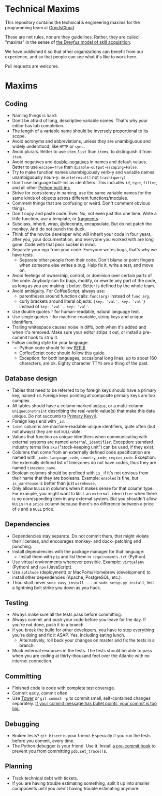 Technical Maxims
================

This repository contains the technical & engineering maxims for the programming team at [GoodsCloud](http://goodscloud.net/).

These are not rules, nor are they guidelines. Rather, they are called "maxims" in the sense of [the Dreyfus model of skill acquisition](http://en.wikipedia.org/wiki/Dreyfus_model_of_skill_acquisition).

We have published it so that other organizations can benefit from our experience, and so that people can see what it's like to work here.

Pull requests are welcome.

# Maxims

## Coding

* Naming things is hard:
 * Don't be afraid of long, descriptive variable names. That's why your editor has tab completion.
 * The length of a variable name should be inversely proportional to its scope.
 * Avoid acronyms and abbreviations, unless they are unambiguous and widely understood, like `HTTP` or `sync`.
 * Avoid plurals. Better to use `item_list` than `items`, to distinguish it from `item`.
 * Avoid negatives and [double-negatives](http://zvon.org/xxl/XSLTreference/Output/xslt_text_disable-output-escaping.html) in names and default values. Better to use `escape=True` than `disable-output-escaping=False`.
 * Try to make function names unambiguously verb-y and variable names unambiguously noun-y: `delete(result)` not `trash(query)`
 * Don't use language built-ins as identifiers. This includes `id`, `type`, `filter`, and all other [Python built-ins](http://docs.python.org/2/library/functions.html).
 * Strive for consistency in naming, use the same variable names for the same kinds of objects across different functions/modules.
* Comment things that are confusing or weird. Don't comment obvious things.
* Don't copy and paste code. Ever. No, not even just this one time. Write a little function, use a template, or [fragments](https://github.com/glyphobet/fragments).
* Subclass, inherit, wrap, @decorate, encapsulate. But do not patch the monkey. And do not punch the duck.
* Think of the novice developer who will inherit your code in four years, after you, your documentation, and everyone you worked with are long gone. Code with that poor sucker in mind.
* Separate your ego from your code. Everyone writes bugs, that's why we have tests.
  * Separate other people from their code. Don't blame or point fingers when someone else writes a bug. Help fix it, write a test, and move on.
* Avoid feelings of ownership, control, or dominion over certain parts of the code. Anybody can fix bugs, modify, or rewrite any part of the code, as long as you are making it better. Better is defined by the whole team.
* Avoid ambiguity. For CoffeeScript, always use:
  * parentheses around function calls: `func(arg)` instead of `func arg`.
  * curly brackets around literal objects: `{key: 'val', key: 'val'}` instead of `key: 'val', key: 'val'`.
* Use double quotes `"` for human-readable, natural language text.
* Use single quotes `'` for machine-readable, string keys and unique identifiers.
* Trailing whitespace causes noise in diffs, both when it's added and when it's removed. Make sure your editor strips it out, or install a pre-commit hook to strip it.
* Follow coding style for your language:
  * Python code should follow [PEP 8](http://www.python.org/dev/peps/pep-0008/).
  * CoffeeScript code should follow [this guide](https://github.com/polarmobile/coffeescript-style-guide).
  * Exception: for both languages, occasional long lines, up to about 160 characters, are ok. Eighty character TTYs are a thing of the past.


## Database design

* Tables that need to be referred to by foreign keys should have a primary key, named `id`. Foreign keys pointing at composite primary keys are too complex.
* All tables should have a column marked `unique`, or a multi-column `UniqueConstraint` describing the real-world value(s) that make this data unique. Do not succumb to [Primary Keyvil](http://it.toolbox.com/blogs/database-soup/primary-keyvil-part-i-7327).
* Foreign keys end with `_id`.
* `label` columns are machine-readable unique identifiers, quite often (but not always) they are *not* `NULL`-able.
* Values that function as unique identifiers when communicating with external systems are named `external_identifier`. Exception: standard industry terms like `sku` ("stock-keeping unit") can be used, if they exist.
* Columns that come from an externally defined code specification are named with `_code`: `language_code`, `country_code`, `region_code`. Exception: the externally defined list of timezones do not have codes, thus they are named `timezone_name`.
* Boolean columns should be prefixed with `is_` if it's not obvious from their name that they are booleans. Example: `enabled` is fine, but `is_warehouse` is better than just `warehouse`.
* Only allow `NULL`s in columns when it makes sense for that column type. For example, you might want to `NULL` an `external_identifier` when there is no corresponding item in any external system. But you shouldn't allow `NULL`s in a `price` column because there's no difference between a price of `0` and a `NULL` price.

## Dependencies

* Dependencies stay separate. Do not commit them, that might violate their licenses, and encourages monkey- and duck- patching and punching.
* Install dependencies with the package manager for that language:
  * Install them with `pip` and list them in `requirements.txt` (Python).
* Use virtual environments whenever possible. Example: `virtualenv` (Python) and `npm` (JavaScript).
* Use `aptitude` (deployment) or MacPorts/Homebrew (development) to install other dependencies (Apache, PostgreSQL, etc.).
* Thou shalt never `sudo easy_install ...` or `sudo setup.py install`, lest a lightning bolt strike you down as you hack.

## Testing

* Always make sure all the tests pass before committing.
* Always commit and push your code before you leave for the day. If you're not done, push it to a branch.
* If you break the build for other developers, you have to stop everything you're doing and fix it ASAP. Yes, including eating lunch.
  * Alternatively, roll back your changes on master and fix the tests in a branch.
* Mock external resources in the tests. The tests should be able to pass when you are coding at thirty-thousand feet over the Atlantic with no internet connection.

## Committing

* Finished code is code with complete test coverage.
* Commit early, commit often.
* Use [Tower](http://www.git-tower.com/) or `git commit -p` to commit small, self-contained changes separately. [If your commit message has bullet points, your commit is too big.](http://twitter.com/glyphobet/status/290798617663533056)

## Debugging

* Broken tests? `git bisect` is your friend. Especially if you run the tests before you commit, every time.
* The Python debugger is your friend. Use it. Install [a pre-commit hook](https://gist.github.com/glyphobet/3128700) to prevent you from committing `pdb.set_trace()`s.

## Planning

* Track technical debt with tickets.
* If you are having trouble estimating something, split it up into smaller components until you aren't having trouble estimating anymore.